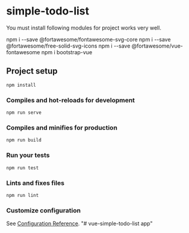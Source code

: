 # simple-todo-list

You must install following modules for project works very well.

npm i --save @fortawesome/fontawesome-svg-core
npm i --save @fortawesome/free-solid-svg-icons
npm i --save @fortawesome/vue-fontawesome
npm i bootstrap-vue

## Project setup
```
npm install
```

### Compiles and hot-reloads for development
```
npm run serve
```

### Compiles and minifies for production
```
npm run build
```

### Run your tests
```
npm run test
```

### Lints and fixes files
```
npm run lint
```

### Customize configuration
See [Configuration Reference](https://cli.vuejs.org/config/).
"# vue-simple-todo-list app" 
